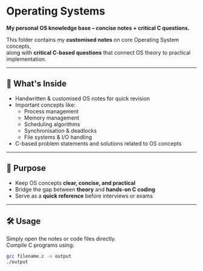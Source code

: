 # Operating Systems

**My personal OS knowledge base – concise notes + critical C questions.**

This folder contains my **customised notes** on core Operating System concepts,  
along with **critical C-based questions** that connect OS theory to practical implementation.

---

## 📌 What's Inside
- Handwritten & customised OS notes for quick revision
- Important concepts like:
  - Process management
  - Memory management
  - Scheduling algorithms
  - Synchronisation & deadlocks
  - File systems & I/O handling
- C-based problem statements and solutions related to OS concepts

---

## 🎯 Purpose
- Keep OS concepts **clear, concise, and practical**
- Bridge the gap between **theory** and **hands-on C coding**
- Serve as a **quick reference** before interviews or exams

---

## 🛠 Usage
Simply open the notes or code files directly.  
Compile C programs using:
```bash
gcc filename.c -o output
./output
